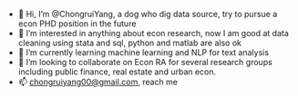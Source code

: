 - 👋 Hi, I’m @ChongruiYang, a dog who dig data source, try to pursue a econ PHD position in the future
- 👀 I’m interested in anything about econ research, now I am good at data cleaning using stata and sql, python and matlab are also ok
- 🌱 I’m currently learning machine learning and NLP for text analysis
- 💞️ I’m looking to collaborate on Econ RA for several research groups including public finance, real estate and urban econ.
- 📫 chongruiyang00@gmail.com, reach me 

<!---
ChongruiYang/ChongruiYang is a ✨ special ✨ repository because its `README.md` (this file) appears on your GitHub profile.
You can click the Preview link to take a look at your changes.
--->
